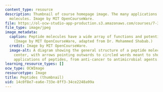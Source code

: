 ```yaml
---
content_type: resource
description: Thumbnail of course homepage image. The many applications of peptide
  molecules. Image by MIT OpenCourseWare.
file: https://ol-ocw-studio-app-production.s3.amazonaws.com/courses/7-347-peptides-as-biological-signaling-molecules-and-novel-drugs-spring-2016/14c0f8e7ea6e733e8ff334ce2248a99a_7-347s16-th.jpg
file_type: image/jpeg
image_metadata:
  caption: Peptide molecules have a wide array of functions and potential applications.
    (Image by MIT OpenCourseWare, adapted from Dr. Mohammed Shabab.)
  credit: Image by MIT OpenCourseWare.
  image-alt: A diagram showing the general structure of a peptide molecule in the
    center, with arrows pointing outwards to circled words meant to show the many
    applications of peptides, from anti-cancer to antimicrobial agents.
learning_resource_types: []
ocw_type: OCWImage
resourcetype: Image
title: Peptides (thumbnail)
uid: 14c0f8e7-ea6e-733e-8ff3-34ce2248a99a
---
```

